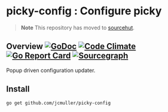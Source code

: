 # picky-config : Configure picky

> **Note**
> This repository has moved to [sourcehut](https://git.sr.ht/~jcmuller/picky-config).

## Overview [![GoDoc](https://godoc.org/github.com/jcmuller/picky-config?status.svg)](https://godoc.org/github.com/jcmuller/picky-config) [![Code Climate](https://codeclimate.com/github/jcmuller/picky-config/badges/gpa.svg)](https://codeclimate.com/github/jcmuller/picky-config) [![Go Report Card](https://goreportcard.com/badge/github.com/jcmuller/picky-config)](https://goreportcard.com/report/github.com/jcmuller/picky-config) [![Sourcegraph](https://sourcegraph.com/github.com/jcmuller/picky-config/-/badge.svg)](https://sourcegraph.com/github.com/jcmuller/picky-config?badge)

Popup driven configuration updater.

## Install

```
go get github.com/jcmuller/picky-config
